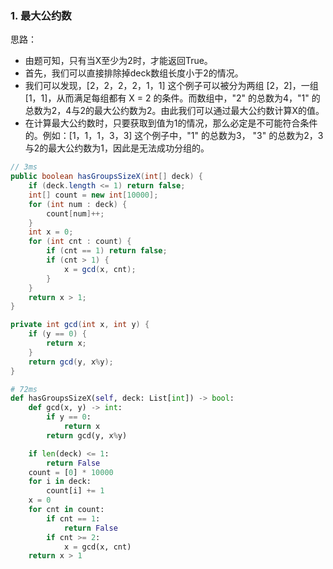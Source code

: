 ### 1. 最大公约数

思路：

* 由题可知，只有当X至少为2时，才能返回True。
* 首先，我们可以直接排除掉deck数组长度小于2的情况。
* 我们可以发现，[2，2，2，2，1，1] 这个例子可以被分为两组 [2，2]，一组[1，1]，从而满足每组都有 X = 2 的条件。而数组中，"2" 的总数为4，"1" 的总数为2，4与2的最大公约数为2。由此我们可以通过最大公约数计算X的值。
* 在计算最大公约数时，只要获取到值为1的情况，那么必定是不可能符合条件的。例如：[1，1，1，3，3] 这个例子中，"1" 的总数为3， "3" 的总数为2，3与2的最大公约数为1，因此是无法成功分组的。

```java
// 3ms
public boolean hasGroupsSizeX(int[] deck) {
    if (deck.length <= 1) return false;
    int[] count = new int[10000];
    for (int num : deck) {
        count[num]++;
    }
    int x = 0;
    for (int cnt : count) {
        if (cnt == 1) return false;
        if (cnt > 1) {
            x = gcd(x, cnt);
        }
    }
    return x > 1;
}

private int gcd(int x, int y) {
    if (y == 0) {
        return x;
    }
    return gcd(y, x%y);
}
```

```python
# 72ms
def hasGroupsSizeX(self, deck: List[int]) -> bool:
    def gcd(x, y) -> int:
        if y == 0:
            return x
        return gcd(y, x%y)

    if len(deck) <= 1:
        return False
    count = [0] * 10000
    for i in deck:
        count[i] += 1
    x = 0
    for cnt in count:
        if cnt == 1:
            return False
        if cnt >= 2:
            x = gcd(x, cnt)
    return x > 1
```

